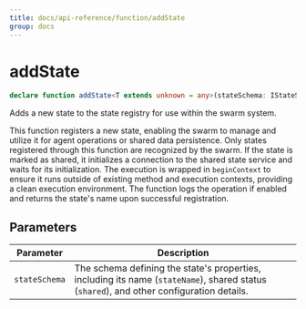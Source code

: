 ```yaml
---
title: docs/api-reference/function/addState
group: docs
---
```


# addState

```ts
declare function addState<T extends unknown = any>(stateSchema: IStateSchema<T>): string;
```

Adds a new state to the state registry for use within the swarm system.

This function registers a new state, enabling the swarm to manage and utilize it for agent operations or shared data persistence.
Only states registered through this function are recognized by the swarm. If the state is marked as shared, it initializes a connection
to the shared state service and waits for its initialization. The execution is wrapped in `beginContext` to ensure it runs outside of
existing method and execution contexts, providing a clean execution environment. The function logs the operation if enabled and returns
the state's name upon successful registration.

## Parameters

| Parameter | Description |
|-----------|-------------|
| `stateSchema` | The schema defining the state's properties, including its name (`stateName`), shared status (`shared`), and other configuration details. |
